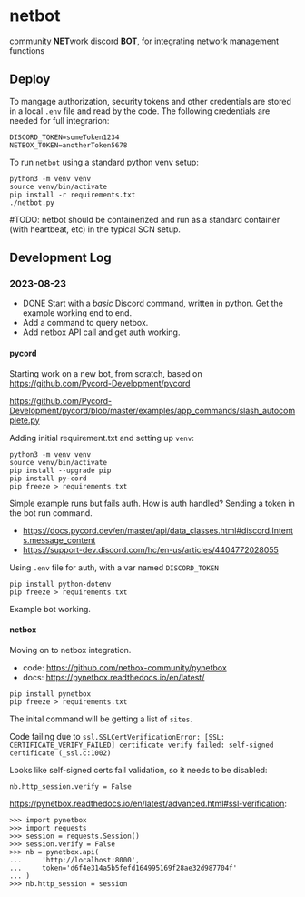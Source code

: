 # netbot
community **NET**work discord **BOT**, for integrating network management functions

## Deploy
To mangage authorization, security tokens and other credentials are stored in a local `.env` file and read by the code. The following credentials are needed for full integrarion:
```
DISCORD_TOKEN=someToken1234
NETBOX_TOKEN=anotherToken5678
```

To run `netbot` using a standard python venv setup:
```
python3 -m venv venv
source venv/bin/activate
pip install -r requirements.txt
./netbot.py
```

#TODO: netbot should be containerized and run as a standard container (with heartbeat, etc) in the typical SCN setup.

## Development Log

### 2023-08-23
* DONE Start with a *basic* Discord command, written in python. Get the example working end to end.
* Add a command to query netbox.
* Add netbox API call and get auth working.

#### pycord
Starting work on a new bot, from scratch, based on https://github.com/Pycord-Development/pycord

https://github.com/Pycord-Development/pycord/blob/master/examples/app_commands/slash_autocomplete.py

Adding initial requirement.txt and setting up `venv`:

```
python3 -m venv venv
source venv/bin/activate
pip install --upgrade pip
pip install py-cord
pip freeze > requirements.txt
```

Simple example runs but fails auth. How is auth handled? Sending a token in the bot run command.

* https://docs.pycord.dev/en/master/api/data_classes.html#discord.Intents.message_content
* https://support-dev.discord.com/hc/en-us/articles/4404772028055

Using `.env` file for auth, with a var named `DISCORD_TOKEN`

```
pip install python-dotenv
pip freeze > requirements.txt
```

Example bot working. 

#### netbox
Moving on to netbox integration.

* code: https://github.com/netbox-community/pynetbox
* docs: https://pynetbox.readthedocs.io/en/latest/

```
pip install pynetbox
pip freeze > requirements.txt
```

The inital command will be getting a list of `sites`.

Code failing due to `ssl.SSLCertVerificationError: [SSL: CERTIFICATE_VERIFY_FAILED] certificate verify failed: self-signed certificate (_ssl.c:1002)`

Looks like self-signed certs fail validation, so it needs to be disabled:

    nb.http_session.verify = False

https://pynetbox.readthedocs.io/en/latest/advanced.html#ssl-verification:
```
>>> import pynetbox
>>> import requests
>>> session = requests.Session()
>>> session.verify = False
>>> nb = pynetbox.api(
...     'http://localhost:8000',
...     token='d6f4e314a5b5fefd164995169f28ae32d987704f'
... )
>>> nb.http_session = session
```
